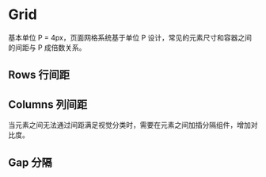 # Grid

基本单位 P = 4px，页面网格系统基于单位 P 设计，常见的元素尺寸和容器之间的间距与 P 成倍数关系。

## Rows 行间距

<example file="grid/rows" />

## Columns 列间距

当元素之间无法通过间距满足视觉分类时，需要在元素之间加插分隔组件，增加对比度。

<example file="grid/columns" />

## Gap 分隔

<example file="grid/gap" />
